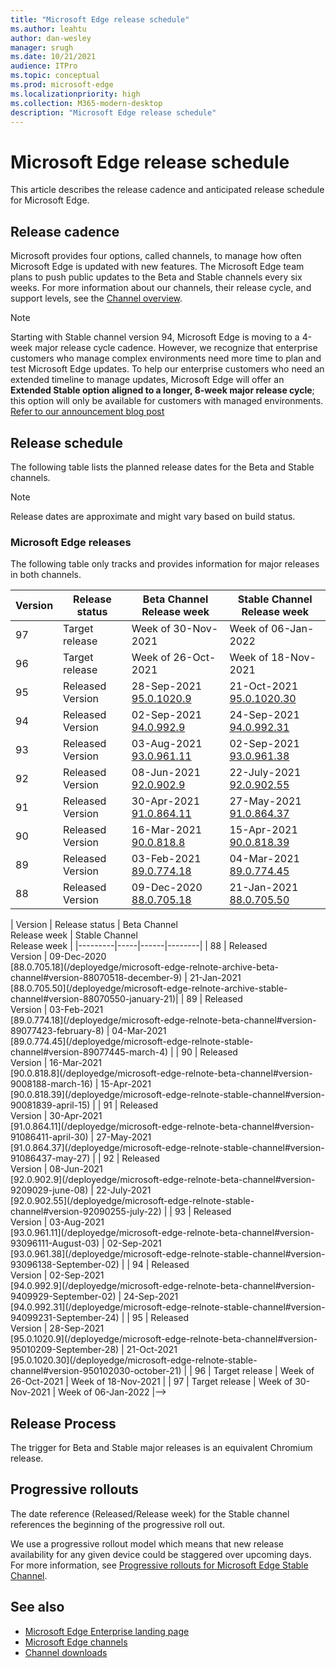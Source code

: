 ```yaml
---
title: "Microsoft Edge release schedule"
ms.author: leahtu
author: dan-wesley
manager: srugh
ms.date: 10/21/2021
audience: ITPro
ms.topic: conceptual
ms.prod: microsoft-edge
ms.localizationpriority: high
ms.collection: M365-modern-desktop
description: "Microsoft Edge release schedule"
---
```


# Microsoft Edge release schedule

This article describes the release cadence and anticipated release schedule for Microsoft Edge.

## Release cadence

Microsoft provides four options, called channels, to manage how often Microsoft Edge is updated with new features. The Microsoft Edge team plans to push public updates to the Beta and Stable channels every six weeks. For more information about our channels, their release cycle, and support levels, see the [Channel overview](./microsoft-edge-channels.md#channel-overview).

> [!NOTE]
> Starting with Stable channel version 94, Microsoft Edge is moving to a 4-week major release cycle cadence. However, we recognize that enterprise customers who manage complex environments need more time to plan and test Microsoft Edge updates. To help our enterprise customers who need an extended timeline to manage updates, Microsoft Edge will offer an **Extended Stable option aligned to a longer, 8-week major release cycle**; this option will only be available for customers with managed environments. [Refer to our announcement blog post](https://blogs.windows.com/msedgedev/2021/07/15/opt-in-extended-stable-release-cycle/)

## Release schedule

The following table lists the planned release dates for the Beta and Stable channels.

> [!NOTE]
> Release dates are approximate and might vary based on build status.

### Microsoft Edge releases

The following table only tracks and provides information for major releases in both channels.


| Version | Release status | Beta Channel<br>Release week | Stable Channel<br>Release week |
|---------|-----|------|--------|
| 97 | Target release | Week of 30-Nov-2021 | Week of 06-Jan-2022 |
| 96 | Target release | Week of 26-Oct-2021 | Week of 18-Nov-2021 |
| 95 | Released<br>Version | 28-Sep-2021<br>[95.0.1020.9](/deployedge/microsoft-edge-relnote-beta-channel#version-95010209-September-28) | 21-Oct-2021<br>[95.0.1020.30](/deployedge/microsoft-edge-relnote-stable-channel#version-950102030-october-21) |
| 94 | Released<br>Version | 02-Sep-2021<br>[94.0.992.9](/deployedge/microsoft-edge-relnote-beta-channel#version-9409929-September-02) | 24-Sep-2021<BR>[94.0.992.31](/deployedge/microsoft-edge-relnote-stable-channel#version-94099231-September-24) |
| 93 | Released<br>Version | 03-Aug-2021<br>[93.0.961.11](/deployedge/microsoft-edge-relnote-beta-channel#version-93096111-August-03) | 02-Sep-2021<BR>[93.0.961.38](/deployedge/microsoft-edge-relnote-stable-channel#version-93096138-September-02) |
| 92 | Released<br>Version | 08-Jun-2021<br>[92.0.902.9](/deployedge/microsoft-edge-relnote-beta-channel#version-9209029-june-08) | 22-July-2021<BR>[92.0.902.55](/deployedge/microsoft-edge-relnote-stable-channel#version-92090255-july-22) |
| 91 | Released<br>Version | 30-Apr-2021<br>[91.0.864.11](/deployedge/microsoft-edge-relnote-beta-channel#version-91086411-april-30) | 27-May-2021<BR>[91.0.864.37](/deployedge/microsoft-edge-relnote-stable-channel#version-91086437-may-27) |
| 90 | Released<br>Version | 16-Mar-2021<br>[90.0.818.8](/deployedge/microsoft-edge-relnote-beta-channel#version-9008188-march-16) | 15-Apr-2021<BR>[90.0.818.39](/deployedge/microsoft-edge-relnote-stable-channel#version-90081839-april-15) |
| 89 | Released<br>Version | 03-Feb-2021<br>[89.0.774.18](/deployedge/microsoft-edge-relnote-beta-channel#version-89077423-february-8) | 04-Mar-2021<br>[89.0.774.45](/deployedge/microsoft-edge-relnote-stable-channel#version-89077445-march-4) |
| 88 | Released<br>Version | 09-Dec-2020<br>[88.0.705.18](/deployedge/microsoft-edge-relnote-archive-beta-channel#version-88070518-december-9) | 21-Jan-2021<br>[88.0.705.50](/deployedge/microsoft-edge-relnote-archive-stable-channel#version-88070550-january-21)|


<!-->
| Version | Release status | Beta Channel<br>Release week | Stable Channel<br>Release week |
|---------|-----|------|--------|
| 88 | Released<br>Version | 09-Dec-2020<br>[88.0.705.18](/deployedge/microsoft-edge-relnote-archive-beta-channel#version-88070518-december-9) | 21-Jan-2021<br>[88.0.705.50](/deployedge/microsoft-edge-relnote-archive-stable-channel#version-88070550-january-21)|
| 89 | Released<br>Version | 03-Feb-2021<br>[89.0.774.18](/deployedge/microsoft-edge-relnote-beta-channel#version-89077423-february-8) | 04-Mar-2021<br>[89.0.774.45](/deployedge/microsoft-edge-relnote-stable-channel#version-89077445-march-4) |
| 90 | Released<br>Version | 16-Mar-2021<br>[90.0.818.8](/deployedge/microsoft-edge-relnote-beta-channel#version-9008188-march-16) | 15-Apr-2021<BR>[90.0.818.39](/deployedge/microsoft-edge-relnote-stable-channel#version-90081839-april-15) |
| 91 | Released<br>Version | 30-Apr-2021<br>[91.0.864.11](/deployedge/microsoft-edge-relnote-beta-channel#version-91086411-april-30) | 27-May-2021<BR>[91.0.864.37](/deployedge/microsoft-edge-relnote-stable-channel#version-91086437-may-27) |
| 92 | Released<br>Version | 08-Jun-2021<br>[92.0.902.9](/deployedge/microsoft-edge-relnote-beta-channel#version-9209029-june-08) | 22-July-2021<BR>[92.0.902.55](/deployedge/microsoft-edge-relnote-stable-channel#version-92090255-july-22) |
| 93 | Released<br>Version | 03-Aug-2021<br>[93.0.961.11](/deployedge/microsoft-edge-relnote-beta-channel#version-93096111-August-03) | 02-Sep-2021<BR>[93.0.961.38](/deployedge/microsoft-edge-relnote-stable-channel#version-93096138-September-02) |
| 94 | Released<br>Version | 02-Sep-2021<br>[94.0.992.9](/deployedge/microsoft-edge-relnote-beta-channel#version-9409929-September-02) | 24-Sep-2021<BR>[94.0.992.31](/deployedge/microsoft-edge-relnote-stable-channel#version-94099231-September-24) |
| 95 | Released<br>Version | 28-Sep-2021<br>[95.0.1020.9](/deployedge/microsoft-edge-relnote-beta-channel#version-95010209-September-28) | 21-Oct-2021<br>[95.0.1020.30](/deployedge/microsoft-edge-relnote-stable-channel#version-950102030-october-21) |
| 96 | Target release | Week of 26-Oct-2021 | Week of 18-Nov-2021 |
| 97 | Target release | Week of 30-Nov-2021 | Week of 06-Jan-2022 |-->

## Release Process

The trigger for Beta and Stable major releases is an equivalent Chromium release.

## Progressive rollouts

The date reference (Released/Release week) for the Stable channel references the beginning of the progressive roll out.

We use a progressive rollout model which means that new release availability for any given device could be staggered over upcoming days. For more information, see [Progressive rollouts for Microsoft Edge Stable Channel](/deployedge/microsoft-edge-update-progressive-rollout).

## See also

- [Microsoft Edge Enterprise landing page](https://aka.ms/EdgeEnterprise)
- [Microsoft Edge channels](/deployedge/microsoft-edge-channels)
- [Channel downloads](https://www.microsoft.com/edge/business/download)
